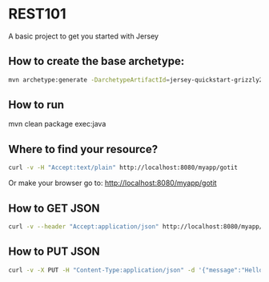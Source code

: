 # REST101
A basic project to get you started with Jersey

## How to create the base archetype:
```bash
mvn archetype:generate -DarchetypeArtifactId=jersey-quickstart-grizzly2 -DarchetypeGroupId=org.glassfish.jersey.archetypes -DgroupId=de.gb -DartifactId=rest101 -Dpackage=de.gb.rest -DarchetypeVersion=2.25.1
```

## How to run
mvn clean package exec:java

## Where to find your resource?
```bash
curl -v -H "Accept:text/plain" http://localhost:8080/myapp/gotit
```

Or make your browser go to: <http://localhost:8080/myapp/gotit>

## How to GET JSON
```bash
curl -v --header "Accept:application/json" http://localhost:8080/myapp/gotit
```

## How to PUT JSON
```bash
curl -v -X PUT -H "Content-Type:application/json" -d '{"message":"Hello World"}' http://localhost:8080/myapp/gotit
```
